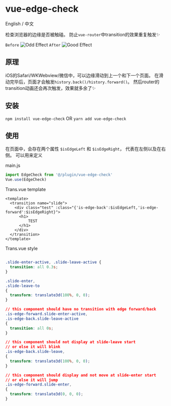 # vue-edge-check

English / 中文

检查浏览器的边缘是否被触碰。
防止`vue-router`中transition的效果重复触发:sparkles:

`Before`
![Odd Effect](https://user-images.githubusercontent.com/579129/34884998-79c29d5a-f7f9-11e7-9e86-a146ad1c54e0.gif)
`After`
![Good Effect](https://user-images.githubusercontent.com/579129/34885507-2f6cbd24-f7fb-11e7-93e4-6739f6afa1f9.gif)

## 原理

iOS的Safari/WKWebview/微信中，可以边缘滑动到上一个和下一个页面。
在滑动完毕后，页面才会触发`history.back()/history.forward()`。
然后router的transition动画还会再次触发，效果就多余了:sparkles:

## 安装

`npm install vue-edge-check`
OR 
`yarn add vue-edge-check`


## 使用


在页面中，会存在两个属性 `$isEdgeLeft` 和 `$isEdgeRight`，
代表在左侧以及在右侧。
可以用来定义

main.js
````javascript
import EdgeCheck from '@/plugin/vue-edge-check'
Vue.use(EdgeCheck)
````

Trans.vue template
````vue
<template>
  <transition name="slide">
    <div class="test" :class="{'is-edge-back':$isEdgeLeft,'is-edge-forward':$isEdgeRight}">
      <h1>
          TEST
      </h1>
    </div>
  </transition>
</template>
````


Trans.vue style
````css

.slide-enter-active, .slide-leave-active {
  transition: all 0.3s;
}

.slide-enter,
.slide-leave-to
{
  transform: translate3d(100%, 0, 0);
}

// this component should have no transition with edge forward/back
.is-edge-forward.slide-enter-active,
.is-edge-back.slide-leave-active
{
  transition: all 0s;
}

// this component should not display at slide-leave start
// or else it will blink
.is-edge-back.slide-leave,
{
  transform: translate3d(100%, 0, 0);
}

// this component should display and not move at slide-enter start
// or else it will jump
.is-edge-forward.slide-enter,
{
  transform: translate3d(0, 0, 0);
}

````





